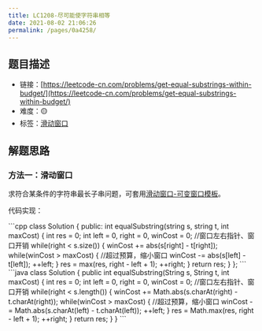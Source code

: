 ```yaml
---
title: LC1208-尽可能使字符串相等
date: 2021-08-02 21:06:26
permalink: /pages/0a4258/
---
```


## 题目描述

- 链接：[https://leetcode-cn.com/problems/get-equal-substrings-within-budget/](https://leetcode-cn.com/problems/get-equal-substrings-within-budget/)
- 难度：🟡
- 标签：[滑动窗口](/pages/c99c11/)

## 解题思路
### 方法一：滑动窗口
求符合某条件的字符串最长子串问题，可套用[滑动窗口-可变窗口模板](/pages/c99c11/#可变窗口)。

代码实现：

<code-group>
<code-block title="C++" active>
```cpp
class Solution {
public:
    int equalSubstring(string s, string t, int maxCost) {
        int res = 0;
        int left = 0, right = 0, winCost = 0;   //窗口左右指针、窗口开销
        while(right < s.size()) {
            winCost += abs(s[right] - t[right]);
            while(winCost > maxCost) {     //超过预算，缩小窗口
                winCost -= abs(s[left] - t[left]);
                ++left;
            }
            res = max(res, right - left + 1);
            ++right;
        }
        return res;
    }
};
```
</code-block>

<code-block title="Java">
```java
class Solution {
    public int equalSubstring(String s, String t, int maxCost) {
        int res = 0;
        int left = 0, right = 0, winCost = 0;   //窗口左右指针、窗口开销
        while(right < s.length()) {
            winCost += Math.abs(s.charAt(right) - t.charAt(right));
            while(winCost > maxCost) {     //超过预算，缩小窗口
                winCost -= Math.abs(s.charAt(left) - t.charAt(left));
                ++left;
            }
            res = Math.max(res, right - left + 1);
            ++right;
        }
        return res;
    }
}
```
</code-block>
</code-group>